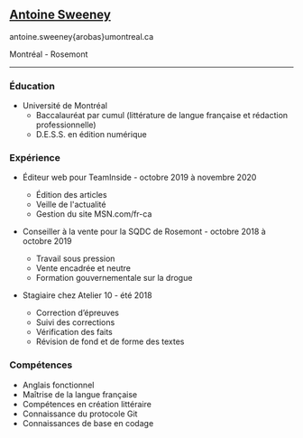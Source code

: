 ## [Antoine Sweeney](https://www.antoinesweeney.com/)
antoine.sweeney{arobas}umontreal.ca

Montréal - Rosemont

***

### Éducation

- Université de Montréal
  - Baccalauréat par cumul (littérature de langue française et rédaction professionnelle)
  - D.E.S.S. en édition numérique


### Expérience


- Éditeur web pour TeamInside - octobre 2019 à novembre 2020

  - Édition des articles
  - Veille de l'actualité
  - Gestion du site MSN.com/fr-ca


- Conseiller à la vente pour la SQDC de Rosemont - octobre 2018 à octobre 2019

  - Travail sous pression
  - Vente encadrée et neutre
  - Formation gouvernementale sur la drogue


- Stagiaire chez Atelier 10 - été 2018

   - Correction d’épreuves
   - Suivi des corrections
   - Vérification des faits 
   - Révision de fond et de forme des textes


### Compétences

- Anglais fonctionnel
- Maîtrise de la langue française
- Compétences en création littéraire
- Connaissance du protocole Git
- Connaissances de base en codage
